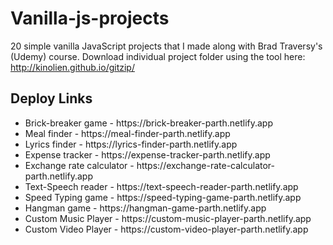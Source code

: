 # Vanilla-js-projects
20 simple vanilla JavaScript projects that I made along with Brad Traversy's (Udemy) course.
Download individual project folder using the tool here: http://kinolien.github.io/gitzip/
<br>
<h2>Deploy Links</h2>
<ul>
	<li>Brick-breaker game - https://brick-breaker-parth.netlify.app</li>
	<li>Meal finder - https://meal-finder-parth.netlify.app</li>
	<li>Lyrics finder - https://lyrics-finder-parth.netlify.app</li>
	<li>Expense tracker - https://expense-tracker-parth.netlify.app</li>
	<li>Exchange rate calculator - https://exchange-rate-calculator-parth.netlify.app</li>
	<li>Text-Speech reader - https://text-speech-reader-parth.netlify.app</li>
	<li>Speed Typing game - https://speed-typing-game-parth.netlify.app</li>
	<li>Hangman game - https://hangman-game-parth.netlify.app</li>
	<li>Custom Music Player - https://custom-music-player-parth.netlify.app</li>
	<li>Custom Video Player - https://custom-video-player-parth.netlify.app</li>
</ul>
